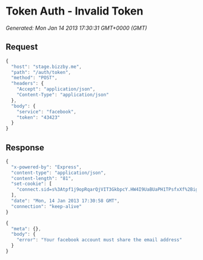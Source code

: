 # Token Auth - Invalid Token

*Generated: Mon Jan 14 2013 17:30:31 GMT+0000 (GMT)*
## Request
```javascript
{
  "host": "stage.bizzby.me",
  "path": "/auth/token",
  "method": "POST",
  "headers": {
    "Accept": "application/json",
    "Content-Type": "application/json"
  },
  "body": {
    "service": "facebook",
    "token": "43423"
  }
}
```

## Response
```javascript
{
  "x-powered-by": "Express",
  "content-type": "application/json",
  "content-length": "81",
  "set-cookie": [
    "connect.sid=s%3Atpf1j9opRqarQjVIT3GkbpcY.HW4I9UaBUaPH1TPsfxXf%2BigSUSmColxXY4A2F84GLwE; Path=/"
  ],
  "date": "Mon, 14 Jan 2013 17:30:58 GMT",
  "connection": "keep-alive"
}
```
```javascript
{
  "meta": {},
  "body": {
    "error": "Your facebook account must share the email address"
  }
}
```


